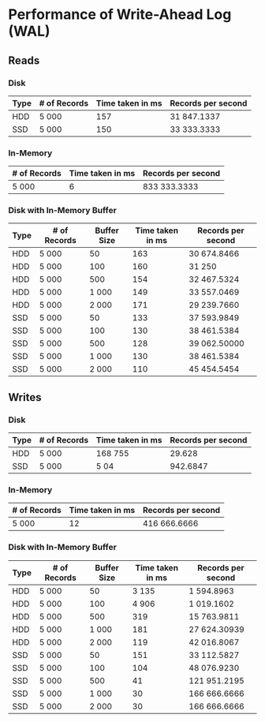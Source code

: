 # Performance of Write-Ahead Log (WAL)

## Reads

### Disk

| Type | # of Records | Time taken in ms | Records per second |
| ---- | ------------ | ---------------- | ------------------ |
| HDD  | 5 000        | 157              | 31 847.1337        |
| SSD  | 5 000        | 150              | 33 333.3333        |


### In-Memory

| # of Records | Time taken in ms | Records per second |
| ------------ | ---------------- | ------------------ |
| 5 000        | 6                | 833 333.3333       |

### Disk with In-Memory Buffer

| Type | # of Records | Buffer Size | Time taken in ms | Records per second |
| ---- | ------------ | ----------- | ---------------- | ------------------ |
| HDD  | 5 000        | 50          | 163              | 30 674.8466        |
| HDD  | 5 000        | 100         | 160              | 31 250             |
| HDD  | 5 000        | 500         | 154              | 32 467.5324        |
| HDD  | 5 000        | 1 000       | 149              | 33 557.0469        |
| HDD  | 5 000        | 2 000       | 171              | 29 239.7660        |
| SSD  | 5 000        | 50          | 133              | 37 593.9849        |
| SSD  | 5 000        | 100         | 130              | 38 461.5384        |
| SSD  | 5 000        | 500         | 128              | 39 062.50000       |
| SSD  | 5 000        | 1 000       | 130              | 38 461.5384        |
| SSD  | 5 000        | 2 000       | 110              | 45 454.5454        |

## Writes

### Disk

| Type | # of Records | Time taken in ms | Records per second |
| ---- | ------------ | ---------------- | ------------------ |
| HDD  | 5 000        | 168 755          | 29.628             |
| SSD  | 5 000        | 5 04             | 942.6847           |


### In-Memory

| # of Records | Time taken in ms | Records per second |
| ------------ | ---------------- | ------------------ |
| 5 000        | 12               | 416 666.6666       |

### Disk with In-Memory Buffer

| Type | # of Records | Buffer Size | Time taken in ms | Records per second |
| ---- | ------------ | ----------- | ---------------- | ------------------ |
| HDD  | 5 000        | 50          | 3 135            | 1 594.8963         |
| HDD  | 5 000        | 100         | 4 906            | 1 019.1602         |
| HDD  | 5 000        | 500         | 319              | 15 763.9811        |
| HDD  | 5 000        | 1 000       | 181              | 27 624.30939       |
| HDD  | 5 000        | 2 000       | 119              | 42 016.8067        |
| SSD  | 5 000        | 50          | 151              | 33 112.5827        |
| SSD  | 5 000        | 100         | 104              | 48 076.9230        |
| SSD  | 5 000        | 500         | 41               | 121 951.2195       |
| SSD  | 5 000        | 1 000       | 30               | 166 666.6666       |
| SSD  | 5 000        | 2 000       | 30               | 166 666.6666       |
